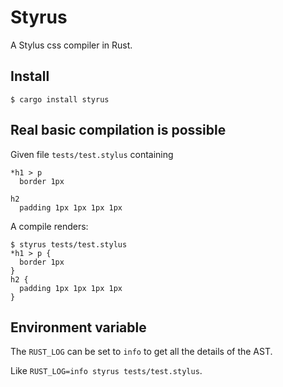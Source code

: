 
# Styrus

A Stylus css compiler in Rust.

## Install

    $ cargo install styrus

## Real basic compilation is possible

Given file `tests/test.stylus` containing

    *h1 > p
      border 1px

    h2
      padding 1px 1px 1px 1px

A compile renders:

    $ styrus tests/test.stylus
    *h1 > p {
      border 1px
    }
    h2 {
      padding 1px 1px 1px 1px
    }

## Environment variable

The `RUST_LOG` can be set to `info` to get all the details of the AST.

Like `RUST_LOG=info styrus tests/test.stylus`.